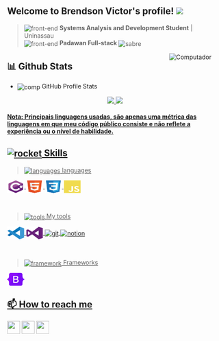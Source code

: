
 ## Welcome to Brendson Victor's profile! <img src="https://media.giphy.com/media/hvRJCLFzcasrR4ia7z/giphy.gif" width="28">

> <img align="center" alt="front-end" height="30" width="35" src="https://cdn.discordapp.com/attachments/897931433841160192/897974587021750302/pngegg.png"> **Systems Analysis and Development Student** | Uninassau <br>
> <img align="center" alt="front-end" height="35" width="35" src="https://cdn.discordapp.com/attachments/897931433841160192/897969961459404800/toppng.com-yoda-cute-458x458.png"> **Padawan Full-stack** <img align="center" alt="sabre" height="20" width="20" src="https://i.imgur.com/04PvTmR.png">

<img src="https://cdn.discordapp.com/attachments/696749484012601344/899839913615306773/babyyoda_icon-removebg.png" width="125" align="right" alt="Computador">


## 📊 Github Stats
- <img align="center" alt="comp" height="20" width="20" src="https://cdn.discordapp.com/attachments/696749484012601344/899846768789958677/computer-screen.png"> GitHub Profile Stats

<div align="center">

  <a href="https://github.com/br3ndson">
  <img height="138em" src="https://github-readme-stats.vercel.app/api?username=br3nds0n&show_icons=true&theme=dark&include_all_commits=true&count_private=true"/>
  <img height="138em" src="https://github-readme-stats.vercel.app/api/top-langs/?username=br3nds0n&layout=compact&langs_count=7&theme=dark"/>   
   
</div>
  
  <h4> <b>Nota:</b> Principais linguagens usadas, são apenas uma métrica das linguagens em que meu código público consiste e não reflete a experiência ou o nível de habilidade.</h4>
 

 
## <img align="center" alt="rocket" height="25" width="25" src="https://cdn.discordapp.com/attachments/696749484012601344/899811382114013215/startup.png"> Skills 
 
> <img align="center" alt="languages" height="20" width="20" src="https://cdn.discordapp.com/attachments/696749484012601344/899805228793208852/programador.png"> languages 

 <p>
  <img align="center" alt="Csharp" height="30" width="40" src="https://raw.githubusercontent.com/devicons/devicon/master/icons/csharp/csharp-original.svg">
  <img align="center" alt="HTML" height="30" width="40" src="https://raw.githubusercontent.com/devicons/devicon/master/icons/html5/html5-original.svg">
  <img align="center" alt="CSS" height="30" width="40" src="https://raw.githubusercontent.com/devicons/devicon/master/icons/css3/css3-original.svg">
  <img align="center" alt="Js" height="30" width="40" src="https://raw.githubusercontent.com/devicons/devicon/master/icons/javascript/javascript-plain.svg">
 </p>
 
 <br/>
 
 
 
 > <img align="center" alt="tools" height="20" width="20" src="https://cdn.discordapp.com/attachments/696749484012601344/899806226026754068/tools.png"> My tools

 <p>
  <img align="center" alt="vs-code" height="30" width="40" src="https://github.com/devicons/devicon/blob/master/icons/vscode/vscode-original.svg">
  <img align="center" alt="vs" height="30" width="40" src="https://github.com/devicons/devicon/blob/master/icons/visualstudio/visualstudio-plain.svg">
  <img align="center" alt="git" height="30" width="40" src="https://raw.githubusercontent.com/jmnote/z-icons/master/svg/git.svg">
  <img align="center" alt="notion" height="40" width="40" src="https://cdn.discordapp.com/attachments/696749484012601344/904125307643133982/icons8-notion-48.png">
 </p>
 
 <br/>
 
 
 
 
  > <img align="center" alt="framework" height="20" width="20" src="https://cdn.discordapp.com/attachments/696749484012601344/899728257849630730/framework.png">  Frameworks
 
 <p>
 
  
  
 <img align="center" alt="bootstrap" height="30" width="40" src="https://raw.githubusercontent.com/devicons/devicon/2ae2a900d2f041da66e950e4d48052658d850630/icons/bootstrap/bootstrap-original.svg">
 <p/> 
 
 
## 📫 How to reach me


<p align="left">
   <a href="https://instagram.com/breendson/" alt="Instagram">
  <img height="30" width="30" src="https://cdn.discordapp.com/attachments/696749484012601344/899812069757583440/instagram.png"/></a>
  
   <a href="https://www.linkedin.com/in/brendson" alt="Linkedin">
  <img height="30" width="30" src="https://cdn.discordapp.com/attachments/696749484012601344/899812823943741490/linkedin_1.png" /></a>                                                                                                                                            
   
  <a href="mailto:brendson.net@gmail.com" alt="Gmail">
  <img height="30" width="30" src="https://cdn.discordapp.com/attachments/696749484012601344/899813317315555368/gmail.png" /></a>
  
</p> 
 
